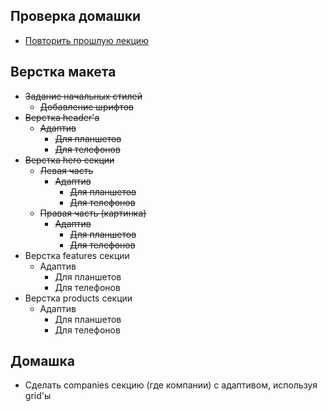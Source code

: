 
## Проверка домашки

- [Повторить прошлую лекцию](lecture9)

## Верстка макета
- <s>Задание начальных стилей</s>
	- <s>Добавление шрифтов</s>
- <s>Верстка header'а</s>
	- <s>Адаптив</s>
		- <s>Для планшетов</s>
		- <s>Для телефонов</s>
- <s>Верстка hero секции</s>
	- <s>Левая часть</s>
		- <s>Адаптив</s>
			- <s>Для планшетов</s>
			- <s>Для телефонов</s>
	- <s>Правая часть (картинка)</s>
		- <s>Адаптив</s>
			- <s>Для планшетов</s>
			- <s>Для телефонов</s>
 -  Верстка features секции
	- Адаптив
		- Для планшетов
		- Для телефонов
- Верстка products секции
	- Адаптив
		- Для планшетов
		- Для телефонов
## Домашка
- Сделать companies секцию (где компании) с адаптивом, используя grid'ы